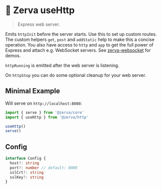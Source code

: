 # 🌱 Zerva useHttp

> Express web server.

Emits `httpInit` before the server starts. Use this to set up custom routes. The custom helpers `get`, `post` and `addStatic` help to make this a concise operation. You also have access to `http` and `app` to get the full power of Express and attach e.g. WebSocket servers. See [zerva-websocket](https://github.com/holtwick/zerva-websocket) for demos.

`httpRunning` is emitted after the web server is listening.

On `httpStop` you can do some optional cleanup for your web server.

## Minimal Example

Will serve on `http://localhost:8080`:

```ts
import { serve } from '@zerva/core'
import { useHttp } from '@zerva/http'

useHttp()
serve()
```

## Config

```ts
interface Config {
  host?: string
  port?: number // default: 8080
  sslCrt?: string
  sslKey?: string
}